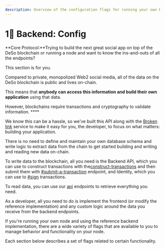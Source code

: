```yaml
---
description: Overview of the configuration flags for running your own backend
---
```


# 1⃣ Backend: Config

**Core Protocol:**Trying to build the next great social app on top of the DeSo blockchain or running a node and want to know the ins-and-outs of all the endpoints?

This section is for you.

Compared to private, monopolized Web2 social media, all of the data on the DeSo blockchain is public and lives on-chain.

This means that **anybody can access this information and build their own application** using that data.&#x20;

However, blockchains require transactions and cryptography to validate information. ****&#x20;

We know this can be a hassle, so we've built this API along with the [Broken link](broken-reference "mention") service to make it easy for you, the developer, to focus on what matters: building your application.&#x20;

There is no need to define and maintain your own database schema and write logic to extract data from the chain to get started building and writing and reading new data on-chain.&#x20;

To write data to the blockchain, all you need is the Backend API, which you can use to construct transactions with the[construct-transactions](../construct-transactions/ "mention") and then submit them with [#submit-a-transaction](../transaction-utilities.md#submit-a-transaction "mention") endpoint, and Identity, which you can use to [#sign](../../deso-identity/iframe-api/endpoints.md#sign "mention") transactions.

To read data, you can use our [api](../api/ "mention") endpoints to retrieve everything you need.

As a developer, all you need to do is implement the frontend (or modify the reference implementation) and any custom logic around the data you receive from the backend endpoints.

If you're running your own node and using the reference backend implementation, there are a wide variety of flags that are available to you to manage behavior and functionality on your node.

Each section below describes a set of flags related to certain functionality.

